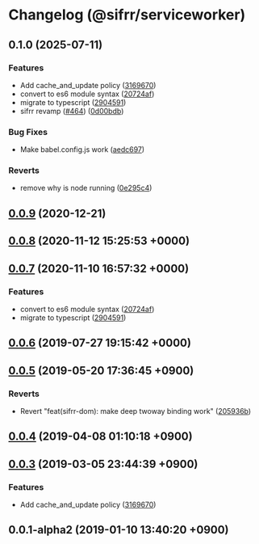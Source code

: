 # Changelog (@sifrr/serviceworker)

## 0.1.0 (2025-07-11)


### Features

* Add cache_and_update policy ([3169670](https://github.com/sifrr/sifrr/commit/3169670a9bdcdb158f7179c35d148ce0999457e0))
* convert to es6 module syntax ([20724af](https://github.com/sifrr/sifrr/commit/20724af88051df23b11f754d301cc6d804401b87))
* migrate to typescript ([2904591](https://github.com/sifrr/sifrr/commit/2904591ac619a3679726fd6a18eb222239da07fe))
* sifrr revamp ([#464](https://github.com/sifrr/sifrr/issues/464)) ([0d00bdb](https://github.com/sifrr/sifrr/commit/0d00bdbe83d3911fd67143d48e203659379ea70a))


### Bug Fixes

* Make babel.config.js work ([aedc697](https://github.com/sifrr/sifrr/commit/aedc69783590656e27fc6aa259a2b2963cc0b8d0))


### Reverts

* remove why is node running ([0e295c4](https://github.com/sifrr/sifrr/commit/0e295c4ebd2172098f9f31fffe535a72a136e888))

## [0.0.9](https://github.com/sifrr/sifrr/compare/v0.0.8...v0.0.9) (2020-12-21)

## [0.0.8](https://github.com/sifrr/sifrr/compare/v0.0.7...v0.0.8) (2020-11-12 15:25:53 +0000)

## [0.0.7](https://github.com/sifrr/sifrr/compare/v0.0.6...v0.0.7) (2020-11-10 16:57:32 +0000)

### Features

- convert to es6 module syntax ([20724af](https://github.com/sifrr/sifrr/commit/20724af88051df23b11f754d301cc6d804401b87))
- migrate to typescript ([2904591](https://github.com/sifrr/sifrr/commit/2904591ac619a3679726fd6a18eb222239da07fe))

## [0.0.6](https://github.com/sifrr/sifrr/compare/v0.0.5...v0.0.6) (2019-07-27 19:15:42 +0000)

## [0.0.5](https://github.com/sifrr/sifrr/compare/v0.0.4...v0.0.5) (2019-05-20 17:36:45 +0900)

### Reverts

- Revert "feat(sifrr-dom): make deep twoway binding work" ([205936b](https://github.com/sifrr/sifrr/commit/205936bd4bae1b715867c126885ea145a4ffb1cf))

## [0.0.4](https://github.com/sifrr/sifrr/compare/v0.0.3...v0.0.4) (2019-04-08 01:10:18 +0900)

## [0.0.3](https://github.com/sifrr/sifrr/compare/v0.0.1-alpha2...v0.0.3) (2019-03-05 23:44:39 +0900)

### Features

- Add cache_and_update policy ([3169670](https://github.com/sifrr/sifrr/commit/3169670a9bdcdb158f7179c35d148ce0999457e0))

## 0.0.1-alpha2 (2019-01-10 13:40:20 +0900)
